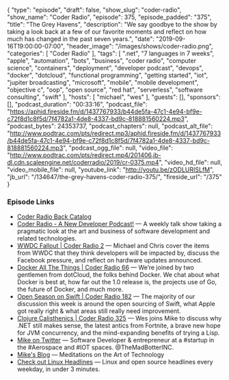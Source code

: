 {
  "type": "episode",
  "draft": false,
  "show_slug": "coder-radio",
  "show_name": "Coder Radio",
  "episode": 375,
  "episode_padded": "375",
  "title": "The Grey Havens",
  "description": "We say goodbye to the show by taking a look back at a few of our favorite moments and reflect on how much has changed in the past seven years.",
  "date": "2019-09-16T19:00:00-07:00",
  "header_image": "/images/shows/coder-radio.png",
  "categories": [
    "Coder Radio"
  ],
  "tags": [
    ".net",
    "7 languages in 7 weeks",
    "apple",
    "automation",
    "bots",
    "business",
    "coder radio",
    "computer science",
    "containers",
    "deployment",
    "developer podcast",
    "devops",
    "docker",
    "dotcloud",
    "functional programming",
    "getting started",
    "iot",
    "jupiter broadcasting",
    "microsoft",
    "mobile",
    "mobile development",
    "objective c",
    "oop",
    "open source",
    "red hat",
    "serverless",
    "software consulting",
    "swift"
  ],
  "hosts": [
    "michael",
    "wes"
  ],
  "guests": [],
  "sponsors": [],
  "podcast_duration": "00:33:16",
  "podcast_file": "https://aphid.fireside.fm/d/1437767933/b44de5fa-47c1-4e94-bf9e-c72f8d1c8f5d/7f4782a1-4de8-4337-bd9c-818881560224.mp3",
  "podcast_bytes": 24353737,
  "podcast_chapters": null,
  "podcast_alt_file": "http://www.podtrac.com/pts/redirect.mp3/aphid.fireside.fm/d/1437767933/b44de5fa-47c1-4e94-bf9e-c72f8d1c8f5d/7f4782a1-4de8-4337-bd9c-818881560224.mp3",
  "podcast_ogg_file": null,
  "video_file": "http://www.podtrac.com/pts/redirect.mp4/201406.jb-dl.cdn.scaleengine.net/coderradio/2019/cr-0375.mp4",
  "video_hd_file": null,
  "video_mobile_file": null,
  "youtube_link": "http://youtu.be/zODLURISLfM",
  "jb_url": "/134647/the-grey-havens-coder-radio-375/",
  "fireside_url": "/375"
}


### Episode Links

  * [Coder Radio Back Catalog ](https://www.jupiterbroadcasting.com/show/coderradio/ "Coder Radio Back Catalog ")
  * [Coder Radio - A New Developer Podcast!](https://www.jupiterbroadcasting.com/20392/pardon-our-dust-coder-radio/ "Coder Radio - A New Developer Podcast!") — A weekly talk show taking a pragmatic look at the art and business of software development and related technologies.
  * [WWDC Fallout | Coder Radio 2](https://www.jupiterbroadcasting.com/20693/wwdc-fallout-cr-02/ "WWDC Fallout | Coder Radio 2") — Michael and Chris cover the items from WWDC that they think developers will be impacted by, discuss the Facebook pressure, and reflect on hardware updates announced. 
  * [Docker All The Things | Coder Radio 66](https://www.jupiterbroadcasting.com/42767/docker-all-the-things-cr-66/ "Docker All The Things | Coder Radio 66") — We’re joined by two gentlemen from dotCloud, the folks behind Docker. We chat about what Docker is best at, how far out the 1.0 release is, the projects use of Go, the future of Docker, and much more. 
  * [Open Season on Swift | Coder Radio 182](https://coder.show/182 "Open Season on Swift | Coder Radio 182") — The majority of our discussion this week is around the open sourcing of Swift, what Apple got really right & what areas still really need improvement.
  * [Clojure Calisthenics | Coder Radio 325](https://coder.show/325 "Clojure Calisthenics | Coder Radio 325") — Wes joins Mike to discuss why .NET still makes sense, the latest antics from Fortnite, a brave new hope for JVM concurrency, and the mind-expanding benefits of trying a Lisp.
  * [Mike on Twitter](https://twitter.com/dominucco "Mike on Twitter") — Software Developer & entrepreneur at a #startup in the #Aerospace and #IOT spaces. @TheMadBotterINC. 
  * [Mike's Blog](http://dominickm.com/ "Mike's Blog") — Meditations on the Art of Technology
  * [Check out Linux Headlines](https://linuxheadlines.show/ "Check out Linux Headlines") — Linux and open source headlines every weekday, in under 3 minutes. 


